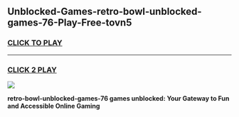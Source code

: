 
## Unblocked-Games-retro-bowl-unblocked-games-76-Play-Free-tovn5
<h3>
<a href="https://premium76.site?title=retro-bowl-unblocked-games-76&ref=23A">CLICK TO PLAY</a></h3>
<hr>

<h3>
<a href="https://premium76.site?title=retro-bowl-unblocked-games-76&ref=23A">CLICK 2 PLAY</a>
  
</h3>

<a href="https://premium76.site?title=retro-bowl-unblocked-games-76&ref=23A"><img src="https://clearcache.store/games.png"></a>


**retro-bowl-unblocked-games-76 games unblocked: Your Gateway to Fun and Accessible Online Gaming**
